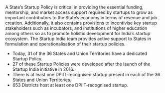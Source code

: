 A State’s Startup Policy is critical in providing the essential funding, mentorship, and market access support required by startups to grow as important contributors to the State’s economy in terms of revenue and job creation. Additionally, it also contains provisions to incentivise key startup stakeholders such as incubators, and institutions of higher education among others so as to promote holistic development for India’s startup ecosystem. The Startup India team provides active support to States in formulation and operationalisation of their startup policies.
* Today, 31 of the 36 States and Union Territories have a dedicated Startup Policy.
* 27 of these Startup Policies were developed after the launch of the Startup India initiative in 2016\.
* There is at least one DPIIT\-recognised startup present in each of the 36 States and Union Territories.
* 653 Districts host at least one DPIIT\-recognised startup.


